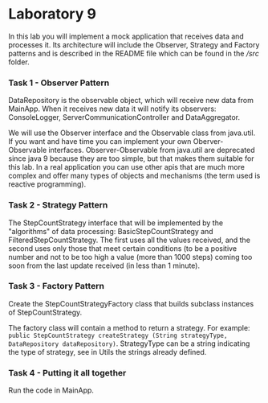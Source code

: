 
# Laboratory 9

In this lab you will implement a mock application that receives data and processes it.
Its architecture will include the Observer, Strategy and Factory patterns and is described in the README file which can be found in the */src* folder.

### Task 1 - Observer Pattern


DataRepository is the observable object, which will receive new data from MainApp. When it receives new data it will notify
its observers: ConsoleLogger, ServerCommunicationController and DataAggregator.

We will use the Observer interface and the Observable class from java.util. If you want and have time you can implement your own Oberver-Observable interfaces.
Observer-Observable from java.util are deprecated since java 9 because they are too simple, but that makes them suitable for this lab. In a real application 
you can use other apis that are much more complex and offer many types of objects and mechanisms (the term used is reactive programming).

### Task 2 - Strategy Pattern


The StepCountStrategy interface that will be implemented by the "algorithms" of data processing:
BasicStepCountStrategy and FilteredStepCountStrategy. The first uses all the values received, and the second uses only those that meet certain conditions
(to be a positive number and not to be too high a value (more than 1000 steps) coming too soon from the last update received (in less than 1 minute).

### Task 3 - Factory Pattern


Create the StepCountStrategyFactory class that builds subclass instances of StepCountStrategy.

The factory class will contain a method to return a strategy. For example: ```public StepCountStrategy createStrategy (String strategyType, DataRepository dataRepository)```.
StrategyType can be a string indicating the type of strategy, see in Utils the strings already defined.

### Task 4 - Putting it all together

Run the code in MainApp.
